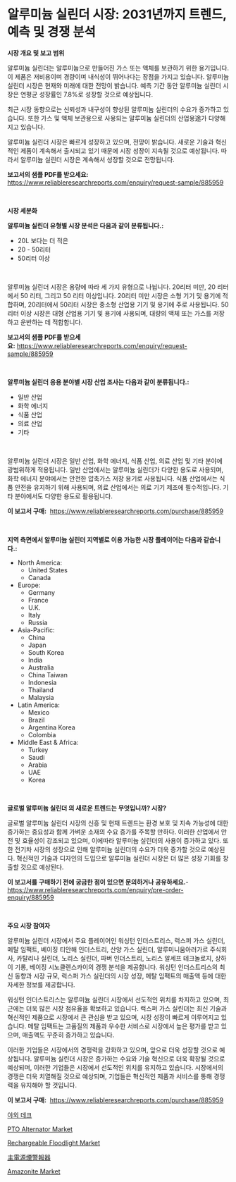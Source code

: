 <p><h1>알루미늄 실린더 시장: 2031년까지 트렌드, 예측 및 경쟁 분석</h1></p><p><strong>시장 개요 및 보고 범위</strong></p>
<p><p>알루미늄 실린더는 알루미늄으로 만들어진 가스 또는 액체를 보관하기 위한 용기입니다. 이 제품은 저비용이며 경량이며 내식성이 뛰어나다는 장점을 가지고 있습니다. 알루미늄 실린더 시장은 현재와 미래에 대한 전망이 밝습니다. 예측 기간 동안 알루미늄 실린더 시장은 연평균 성장률인 7.8%로 성장할 것으로 예상됩니다. </p><p>최근 시장 동향으로는 신뢰성과 내구성이 향상된 알루미늄 실린더의 수요가 증가하고 있습니다. 또한 가스 및 액체 보관용으로 사용되는 알루미늄 실린더의 산업용途가 다양해지고 있습니다. </p><p>알루미늄 실린더 시장은 빠르게 성장하고 있으며, 전망이 밝습니다. 새로운 기술과 혁신적인 제품이 계속해서 출시되고 있기 때문에 시장 성장이 지속될 것으로 예상됩니다. 따라서 알루미늄 실린더 시장은 계속해서 성장할 것으로 전망됩니다.</p></p>
<p><strong>보고서의 샘플 PDF를 받으세요:</strong> <a href="https://www.reliableresearchreports.com/enquiry/request-sample/885959">https://www.reliableresearchreports.com/enquiry/request-sample/885959</a></p>
<p>&nbsp;</p>
<p><strong>시장 세분화</strong></p>
<p><strong>알루미늄 실린더 유형별 시장 분석은 다음과 같이 분류됩니다.:</strong></p>
<p><ul><li>20L 보다는 더 적은</li><li>20 - 50리터</li><li>50리터 이상</li></ul></p>
<p>&nbsp;</p>
<p><p>알루미늄 실린더 시장은 용량에 따라 세 가지 유형으로 나뉩니다. 20리터 미만, 20 리터에서 50 리터, 그리고 50 리터 이상입니다. 20리터 미만 시장은 소형 기기 및 용기에 적합하며, 20리터에서 50리터 시장은 중소형 산업용 기기 및 용기에 주로 사용됩니다. 50리터 이상 시장은 대형 산업용 기기 및 용기에 사용되며, 대량의 액체 또는 가스를 저장하고 운반하는 데 적합합니다.</p></p>
<p><strong>보고서의 샘플 PDF를 받으세요:</strong>&nbsp;<a href="https://www.reliableresearchreports.com/enquiry/request-sample/885959">https://www.reliableresearchreports.com/enquiry/request-sample/885959</a></p>
<p>&nbsp;</p>
<p><strong> 알루미늄 실린더 응용 분야별 시장 산업 조사는 다음과 같이 분류됩니다.:</strong></p>
<p><ul><li>일반 산업</li><li>화학 에너지</li><li>식품 산업</li><li>의료 산업</li><li>기타</li></ul></p>
<p>&nbsp;</p>
<p><p>알루미늄 실린더 시장은 일반 산업, 화학 에너지, 식품 산업, 의료 산업 및 기타 분야에 광범위하게 적용됩니다. 일반 산업에서는 알루미늄 실린더가 다양한 용도로 사용되며, 화학 에너지 분야에서는 안전한 압축가스 저장 용기로 사용됩니다. 식품 산업에서는 식품 안전을 유지하기 위해 사용되며, 의료 산업에서는 의료 기기 제조에 필수적입니다. 기타 분야에서도 다양한 용도로 활용됩니다.</p></p>
<p><strong>이 보고서 구매:</strong>&nbsp; <a href="https://www.reliableresearchreports.com/purchase/885959">https://www.reliableresearchreports.com/purchase/885959</a></p>
<p>&nbsp;</p>
<p><strong>지역 측면에서 알루미늄 실린더 지역별로 이용 가능한 시장 플레이어는 다음과 같습니다.:</strong></p>
<p><ul>
    <li>
        North America:
        <ul>
            <li>United States</li>
            <li>Canada</li>
        </ul>
    </li>
    <li>
        Europe:
        <ul>
            <li>Germany</li>
            <li>France</li>
            <li>U.K.</li>
            <li>Italy</li>
            <li>Russia</li>
        </ul>
    </li>
    <li>
        Asia-Pacific:
        <ul>
            <li>China</li>
            <li>Japan</li>
            <li>South Korea</li>
            <li>India</li>
            <li>Australia</li>
            <li>China Taiwan</li>
            <li>Indonesia</li>
            <li>Thailand</li>
            <li>Malaysia</li>
        </ul>
    </li>
    <li>
        Latin America:
        <ul>
            <li>Mexico</li>
            <li>Brazil</li>
            <li>Argentina Korea</li>
            <li>Colombia</li>
        </ul>
    </li>
    <li>
        Middle East & Africa:
        <ul>
            <li>Turkey</li>
            <li>Saudi</li>
            <li>Arabia</li>
            <li>UAE</li>
            <li>Korea</li>
        </ul>
    </li>
    </ul></p>
<p>&nbsp;</p>
<p><strong>글로벌 알루미늄 실린더 의 새로운 트렌드는 무엇입니까? 시장?</strong></p>
<p><p>글로벌 알루미늄 실린더 시장의 신흥 및 현재 트렌드는 환경 보호 및 지속 가능성에 대한 증가하는 중요성과 함께 가벼운 소재의 수요 증가를 주목할 만하다. 이러한 산업에서 안전 및 효율성이 강조되고 있으며, 이에따라 알루미늄 실린더의 사용이 증가하고 있다. 또한 전기차 시장의 성장으로 인해 알루미늄 실린더의 수요가 더욱 증가할 것으로 예상된다. 혁신적인 기술과 디자인의 도입으로 알루미늄 실린더 시장은 더 많은 성장 기회를 창출할 것으로 예상된다.</p></p>
<p><strong>이 보고서를 구매하기 전에 궁금한 점이 있으면 문의하거나 공유하세요.</strong>- <a href="https://www.reliableresearchreports.com/enquiry/pre-order-enquiry/885959">https://www.reliableresearchreports.com/enquiry/pre-order-enquiry/885959</a></p>
<p>&nbsp;</p>
<p><strong>주요 시장 참여자</strong></p>
<p><p>알루미늄 실린더 시장에서 주요 플레이어인 워싱턴 인더스트리스, 럭스퍼 가스 실린더, 메탈 임팩트, 베이징 티안해 인더스트리, 산양 가스 실린더, 알루미니움아러가르 주식회사, 카탈리나 실린더, 노리스 실린더, 파버 인더스트리, 노리스 알세프 테크놀로지, 상하이 기롱, 베이징 시노클렌스카이의 경쟁 분석을 제공합니다. 워싱턴 인더스트리스의 최신 동향과 시장 규모, 럭스퍼 가스 실린더의 시장 성장, 메탈 임팩트의 매출액 등에 대한 자세한 정보를 제공합니다. </p><p>워싱턴 인더스트리스는 알루미늄 실린더 시장에서 선도적인 위치를 차지하고 있으며, 최근에는 더욱 많은 시장 점유율을 확보하고 있습니다. 럭스퍼 가스 실린더는 최신 기술과 혁신적인 제품으로 시장에서 큰 관심을 받고 있으며, 시장 성장이 빠르게 이루어지고 있습니다. 메탈 임팩트는 고품질의 제품과 우수한 서비스로 시장에서 높은 평가를 받고 있으며, 매출액도 꾸준히 증가하고 있습니다.</p><p>이러한 기업들은 시장에서의 경쟁력을 강화하고 있으며, 앞으로 더욱 성장할 것으로 예상됩니다. 알루미늄 실린더 시장은 증가하는 수요와 기술 혁신으로 더욱 확장될 것으로 예상되며, 이러한 기업들은 시장에서 선도적인 위치를 유지하고 있습니다. 시장에서의 경쟁은 더욱 치열해질 것으로 예상되며, 기업들은 혁신적인 제품과 서비스를 통해 경쟁력을 유지해야 할 것입니다.</p></p>
<p><strong>이 보고서 구매:</strong>&nbsp;&nbsp;<a href="https://www.reliableresearchreports.com/purchase/885959">https://www.reliableresearchreports.com/purchase/885959</a></p>
<p><p><a href="https://github.com/xvz497517413/Market-Research-Report-List-1/blob/main/415344315397.md">야외 데크</a></p><p><a href="https://github.com/BryceTownsendr/Market-Research-Report-List-4/blob/main/pto-alternator-market.md">PTO Alternator Market</a></p><p><a href="https://view.publitas.com/reportprime-1/rechargeable-floodlight-market-size-growth-and-forecast-from-2024-2031/">Rechargeable Floodlight Market</a></p><p><a href="https://github.com/ksxzwxabcuynh011/Market-Research-Report-List-1/blob/main/356385516469.md">主電源煙警報器</a></p><p><a href="https://mire-aunt-385.notion.site/Amazonite-Market-Research-Report-The-Key-To-Successful-Business-Strategy-Forecasted-for-Period-from-a393fa1ce79e4bc283def354243e0afa">Amazonite Market</a></p></p>
